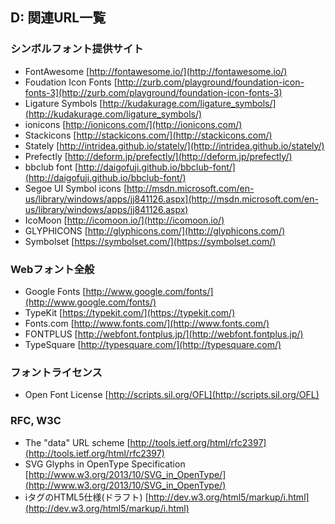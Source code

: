 ## D: 関連URL一覧

### シンボルフォント提供サイト

- FontAwesome [http://fontawesome.io/](http://fontawesome.io/)
- Foudation Icon Fonts [http://zurb.com/playground/foundation-icon-fonts-3](http://zurb.com/playground/foundation-icon-fonts-3)
- Ligature Symbols [http://kudakurage.com/ligature_symbols/](http://kudakurage.com/ligature_symbols/)
- ionicons [http://ionicons.com/](http://ionicons.com/)
- Stackicons [http://stackicons.com/](http://stackicons.com/)
- Stately [http://intridea.github.io/stately/](http://intridea.github.io/stately/)
- Prefectly [http://deform.jp/prefectly/](http://deform.jp/prefectly/)
- bbclub font [http://daigofuji.github.io/bbclub-font/](http://daigofuji.github.io/bbclub-font/)
- Segoe UI Symbol icons [http://msdn.microsoft.com/en-us/library/windows/apps/jj841126.aspx](http://msdn.microsoft.com/en-us/library/windows/apps/jj841126.aspx)
- IcoMoon [http://icomoon.io/](http://icomoon.io/)
- GLYPHICONS [http://glyphicons.com/](http://glyphicons.com/)
- Symbolset [https://symbolset.com/](https://symbolset.com/)


### Webフォント全般

* Google Fonts [http://www.google.com/fonts/](http://www.google.com/fonts/)
* TypeKit [https://typekit.com/](https://typekit.com/)
* Fonts.com [http://www.fonts.com/](http://www.fonts.com/)
* FONTPLUS [http://webfont.fontplus.jp/](http://webfont.fontplus.jp/)
* TypeSquare [http://typesquare.com/](http://typesquare.com/)


### フォントライセンス

* Open Font License [http://scripts.sil.org/OFL](http://scripts.sil.org/OFL)


### RFC, W3C

- The "data" URL scheme [http://tools.ietf.org/html/rfc2397](http://tools.ietf.org/html/rfc2397)
- SVG Glyphs in OpenType Specification [http://www.w3.org/2013/10/SVG_in_OpenType/](http://www.w3.org/2013/10/SVG_in_OpenType/)
- iタグのHTML5仕様(ドラフト) [http://dev.w3.org/html5/markup/i.html](http://dev.w3.org/html5/markup/i.html)

